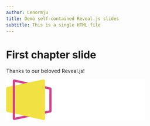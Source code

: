 ```yaml
---
author: Lenormju
title: Demo self-contained Reveal.js slides
subtitle: This is a single HTML file
---
```


# First chapter slide

Thanks to our beloved Reveal.js!

![Reveal.js logo](./reveal-white-text.svg)
<!--- https://static.slid.es/reveal/logo-v1/reveal-white-text.svg -->
